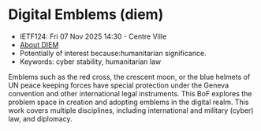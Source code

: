 # Digital Emblems (diem)
* <IETFschedule>IETF124: Fri 07 Nov 2025 14:30 - Centre Ville</IETFschedule>
* [About DIEM](https://datatracker.ietf.org/group/diem/about)
* Potentially of interest because:humanitarian significance.
* Keywords: cyber stability, humanitarian law

Emblems such as the red cross, the crescent moon, or the blue helmets of UN peace keeping forces have special protection under the Geneva convention and other international legal instruments.  This BoF explores the problem space in creation and adopting emblems in the digital realm. This work covers multiple disciplines, including international and military (cyber) law, and diplomacy.